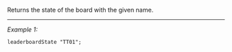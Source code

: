 Returns the state of the board with the given name.


---
*Example 1:*
```sqf
leaderboardState "TT01";
```